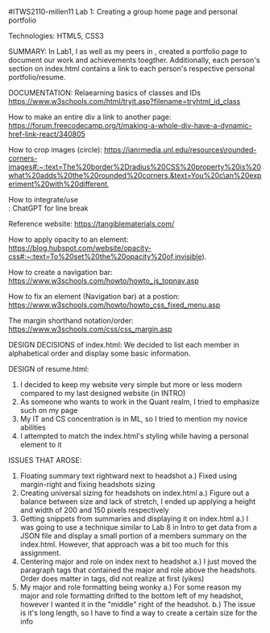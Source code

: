 #ITWS2110-millen11
Lab 1: Creating a group home page and personal portfolio

Technologies: HTML5, CSS3

SUMMARY:
In Lab1, I as well as my peers in <group name>, created a portfolio page to document our work and achievements toegther. Additionally, each person's section on index.html contains a link to each person's respective personal portfolio/resume.

DOCUMENTATION:
Relaearning basics of classes and IDs
 https://www.w3schools.com/html/tryit.asp?filename=tryhtml_id_class

How to make an entire div a link to another page:
 https://forum.freecodecamp.org/t/making-a-whole-div-have-a-dynamic-href-link-react/340805

How to crop images (circle):
 https://ianrmedia.unl.edu/resources\rounded-corners-images#:~:text=The%20border%2Dradius%20CSS%20property%20is%20what%20adds%20the%20rounded%20corners.&text=You%20c\an%20experiment%20with%20different,
 
How to integrate/use <br>:
 ChatGPT for line break

Reference website:
  https://tangiblematerials.com/

How to apply opacity to an element:
  https://blog.hubspot.com/website/opacity-css#:~:text=To%20set%20the%20opacity%20of,invisible).

How to create a navigation bar:
  https://www.w3schools.com/howto/howto_js_topnav.asp

How to fix an element (Navigation bar) at a postion:
  https://www.w3schools.com/howto/howto_css_fixed_menu.asp

The margin shorthand notation/order:
https://www.w3schools.com/css/css_margin.asp

DESIGN DECISIONS of index.html:
   We decided to list each member in alphabetical order and display some basic information. 

DESIGN of resume.html:
   1. I decided to keep my website very simple but more or less modern compared to my last designed website (in INTRO)
   2. As someone who wants to work in the Quant realm, I tried to emphasize such on my page
   3. My IT and CS concentration is in ML, so I tried to mention my novice abilities
   4. I attempted to match the index.html's styling while having a personal element to it

ISSUES THAT AROSE:
   1. Floating summary text rightward next to headshot
      a.) Fixed using margin-right and fixing headshots sizing
   2. Creating universal sizing for headshots on index.html
      a.) Figure out a balance between size and lack of stretch, I ended up applying a height and width of 200 and 150 pixels respectively
   3. Getting snippets from summaries and displaying it on index.html 
      a.) I was going to use a technique similar to Lab 8 in Intro to get data from a JSON file and display a small portion of a members summary on the index.html. However, that approach was a bit too much for this assignment.
   4. Centering major and role on index next to headshot
      a.) I just moved the paragraph tags that contained the major and role above the headshots. Order does matter in tags, did not realize at first (yikes)
   5. My major and role formatting being wonky
      a.) For some reason my major and role formatting drifted to the bottom left of my headshot, however I wanted it in the "middle" right of the headshot.
      b.) The issue is it's long length, so I have to find a way to create a certain size for the info